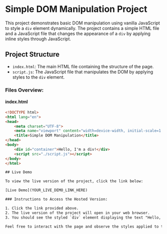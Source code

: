 # Simple DOM Manipulation Project

This project demonstrates basic DOM manipulation using vanilla JavaScript to style a `div` element dynamically. The project contains a simple HTML file and a JavaScript file that changes the appearance of a `div` by applying inline styles through JavaScript.

## Project Structure

- `index.html`: The main HTML file containing the structure of the page.
- `script.js`: The JavaScript file that manipulates the DOM by applying styles to the `div` element.

### Files Overview:

#### index.html
```html
<!DOCTYPE html>
<html lang="en">
<head>
    <meta charset="UTF-8">
    <meta name="viewport" content="width=device-width, initial-scale=1.0">
    <title>Simple DOM Manipulation</title>
</head>
<body>
    <div id="container">Hello, I'm a div!</div>
    <script src="./script.js"></script>
</body>
</html>

## Live Demo

To view the live version of the project, click the link below:

[Live Demo](YOUR_LIVE_DEMO_LINK_HERE)

### Instructions to Access the Hosted Version:

1. Click the link provided above.
2. The live version of the project will open in your web browser.
3. You should see the styled `div` element displaying the text "Hello, I'm a div!" with the applied styles.

Feel free to interact with the page and observe the styles applied to the `div` element.
